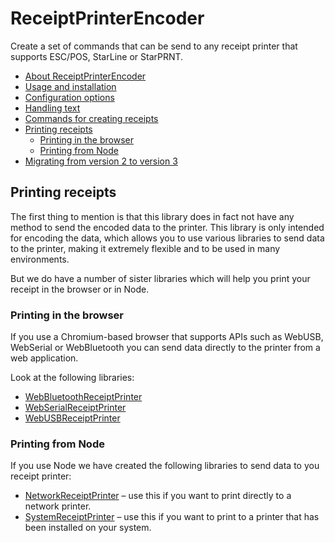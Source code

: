 # ReceiptPrinterEncoder

Create a set of commands that can be send to any receipt printer that supports ESC/POS, StarLine or StarPRNT.

- [About ReceiptPrinterEncoder](../README.md)
- [Usage and installation](usage.md)
- [Configuration options](configuration.md)
- [Handling text](text.md)
- [Commands for creating receipts](commands.md)
- [Printing receipts](printing.md)
  - [Printing in the browser](#printing-in-the-browser)
  - [Printing from Node](#printing-from-node)
- [Migrating from version 2 to version 3](changes.md)

## Printing receipts

The first thing to mention is that this library does in fact not have any method to send the encoded data to the printer. This library is only intended for encoding the data, which allows you to use various libraries to send data to the printer, making it extremely flexible and to be used in many environments.

But we do have a number of sister libraries which will help you print your receipt in the browser or in Node.

### Printing in the browser

If you use a Chromium-based browser that supports APIs such as WebUSB, WebSerial or WebBluetooth you can send data directly to the printer from a web application. 

Look at the following libraries:

- [WebBluetoothReceiptPrinter](https://github.com/NielsLeenheer/WebBluetoothReceiptPrinter)
- [WebSerialReceiptPrinter](https://github.com/NielsLeenheer/WebSerialReceiptPrinter)
- [WebUSBReceiptPrinter](https://github.com/NielsLeenheer/WebUSBReceiptPrinter)

### Printing from Node

If you use Node we have created the following libraries to send data to you receipt printer:

- [NetworkReceiptPrinter](https://github.com/NielsLeenheer/NetworkReceiptPrinter) – use this if you want to print directly to a network printer.
- [SystemReceiptPrinter](https://github.com/NielsLeenheer/SystemReceiptPrinter) – use this if you want to print to a printer that has been installed on your system.
